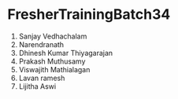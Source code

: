 # FresherTrainingBatch34
1. Sanjay Vedhachalam
2. Narendranath
3. Dhinesh Kumar Thiyagarajan
4. Prakash Muthusamy
5. Viswajith Mathialagan
6. Lavan ramesh
7. Lijitha Aswi

